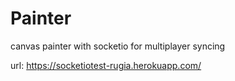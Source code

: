 # Painter

canvas painter with socketio for multiplayer syncing

url: https://socketiotest-rugia.herokuapp.com/
